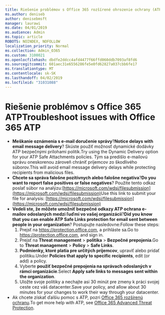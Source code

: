 ```yaml
---
title: Riešenie problémov s Office 365 rozšírené ohrozenie ochrany (ATP)
ms.author: deniseb
author: denisebmsft
manager: laurawi
ms.date: 04/01/2019
ms.audience: Admin
ms.topic: article
ROBOTS: NOINDEX, NOFOLLOW
localization_priority: Normal
ms.collection: Admin_O365
ms.custom: 3100021
ms.openlocfilehash: dbdfe2ddcc4afd4477f66ffd060ddb7093af8fd6
ms.sourcegitcommit: 601aec31e6556286fe5e0fd62827a037cbb6fe17
ms.translationtype: MT
ms.contentlocale: sk-SK
ms.lasthandoff: 04/02/2019
ms.locfileid: "31031088"
---
```

# <a name="troubleshoot-issues-with-office-365-atp"></a><span data-ttu-id="22a26-102">Riešenie problémov s Office 365 ATP</span><span class="sxs-lookup"><span data-stu-id="22a26-102">Troubleshoot issues with Office 365 ATP</span></span>

- <span data-ttu-id="22a26-103">**Meškanie oznámenia s e-mail doručenie správy**?</span><span class="sxs-lookup"><span data-stu-id="22a26-103">**Notice delays with email message delivery**?</span></span> <span data-ttu-id="22a26-104">Skúste použiť možnosť dynamické dodávky ATP bezpečnými prílohami politík.</span><span class="sxs-lookup"><span data-stu-id="22a26-104">Try using the Dynamic Delivery option for your ATP Safe Attachments policies.</span></span> <span data-ttu-id="22a26-105">Tým sa predišlo e-mailovú správu oneskorenou zároveň chrániť príjemcov zo škodlivého súborov.</span><span class="sxs-lookup"><span data-stu-id="22a26-105">This will avoid email message delivery delays while protecting recipients from malicious files.</span></span>
- <span data-ttu-id="22a26-106">**Chcete sa správa falošne pozitívnych alebo falošne negatíva**?</span><span class="sxs-lookup"><span data-stu-id="22a26-106">**Do you want to report false positives or false negatives**?</span></span> <span data-ttu-id="22a26-107">Použite tento odkaz poslať súbor na analýzu:[https://microsoft.com/wdsi/filesubmission](https://microsoft.com/wdsi/filesubmission)</span><span class="sxs-lookup"><span data-stu-id="22a26-107">Use this link to submit your file for analysis: [https://microsoft.com/wdsi/filesubmission](https://microsoft.com/wdsi/filesubmission)</span></span>
- <span data-ttu-id="22a26-108">**Vedeli ste, že môžete umožniť bezpečné odkazy ATP ochrana e-mailov odoslaných medzi ľuďmi vo vašej organizácii**?</span><span class="sxs-lookup"><span data-stu-id="22a26-108">**Did you know that you can enable ATP Safe Links protection for email sent between people in your organization**?</span></span> <span data-ttu-id="22a26-109">Postupujte nasledovne:</span><span class="sxs-lookup"><span data-stu-id="22a26-109">Follow these steps:</span></span>
    1. <span data-ttu-id="22a26-110">Prejsť na https://protection.office.com, a prihláste sa.</span><span class="sxs-lookup"><span data-stu-id="22a26-110">Go to https://protection.office.com, and sign in.</span></span>
    2. <span data-ttu-id="22a26-111">Prejsť na **Threat management** > **politika** > **Bezpečné prepojenia**.</span><span class="sxs-lookup"><span data-stu-id="22a26-111">Go to **Threat management** > **Policy** > **Safe Links**.</span></span>
    3. <span data-ttu-id="22a26-112">**Podmienky, ktoré platia pre určitých príjemcov**, upraviť alebo pridať politiku.</span><span class="sxs-lookup"><span data-stu-id="22a26-112">Under **Policies that apply to specific recipients**, edit (or add) a policy.</span></span>
    4. <span data-ttu-id="22a26-113">Vyberte **použiť bezpečné prepojenia na správach odoslaných v rámci organizácie**.</span><span class="sxs-lookup"><span data-stu-id="22a26-113">Select **Apply safe links to messages sent within the organization**.</span></span>
    5. <span data-ttu-id="22a26-114">Uložte svoje politiky a nechajte asi 30 minút pre zmeny k práci svojej ceste cez váš datacenter.</span><span class="sxs-lookup"><span data-stu-id="22a26-114">Save your policy, and allow about 30 minutes for your changes to work their way through your datacenter.</span></span>
- <span data-ttu-id="22a26-115">Ak chcete získať ďalšiu pomoc s ATP, pozri [Office 365 rozšírenú ochranu](https://docs.microsoft.com/office365/securitycompliance/office-365-atp).</span><span class="sxs-lookup"><span data-stu-id="22a26-115">To get more help with ATP, see [Office 365 Advanced Threat Protection](https://docs.microsoft.com/office365/securitycompliance/office-365-atp).</span></span>